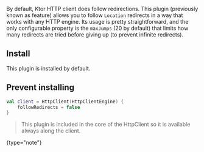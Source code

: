 [//]: # (title: Redirect)

<include src="lib.xml" include-id="outdated_warning"/>

By default, Ktor HTTP client does follow redirections. This plugin (previously known as feature) allows you to follow `Location` redirects in a way that works with any HTTP engine. Its usage is pretty straightforward, and the only configurable property is the `maxJumps` (20 by default) that limits how many redirects are tried before giving up (to prevent infinite redirects).



## Install

This plugin is installed by default.

## Prevent installing

```kotlin
val client = HttpClient(HttpClientEngine) {
    followRedirects = false
}
```

>This plugin is included in the core of the HttpClient so it is available always along the client.
>
{type="note"}